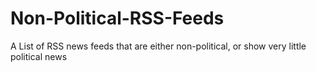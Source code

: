 # Non-Political-RSS-Feeds
A List of RSS news feeds that are either non-political, or show very little political news
